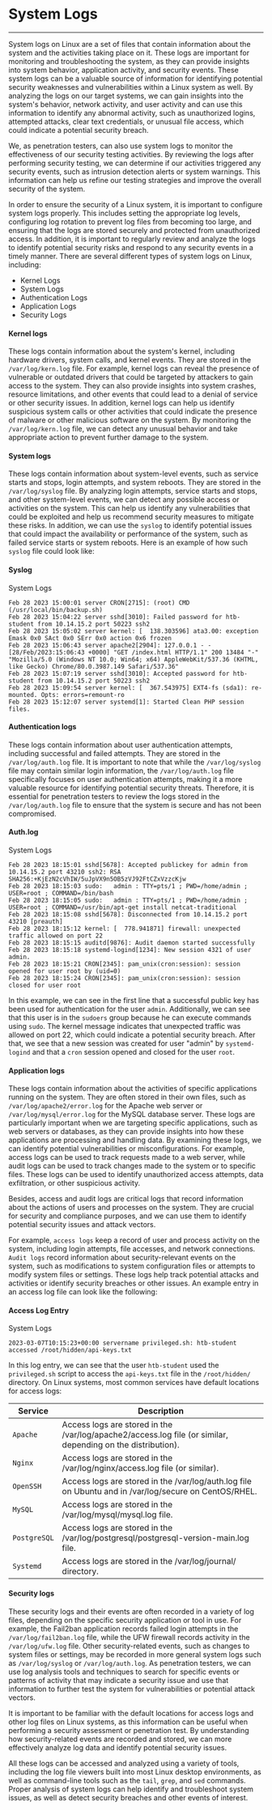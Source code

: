 # System Logs

---

System logs on Linux are a set of files that contain information about the system and the activities taking place on it. These logs are important for monitoring and troubleshooting the system, as they can provide insights into system behavior, application activity, and security events. These system logs can be a valuable source of information for identifying potential security weaknesses and vulnerabilities within a Linux system as well. By analyzing the logs on our target systems, we can gain insights into the system's behavior, network activity, and user activity and can use this information to identify any abnormal activity, such as unauthorized logins, attempted attacks, clear text credentials, or unusual file access, which could indicate a potential security breach.

We, as penetration testers, can also use system logs to monitor the effectiveness of our security testing activities. By reviewing the logs after performing security testing, we can determine if our activities triggered any security events, such as intrusion detection alerts or system warnings. This information can help us refine our testing strategies and improve the overall security of the system.

In order to ensure the security of a Linux system, it is important to configure system logs properly. This includes setting the appropriate log levels, configuring log rotation to prevent log files from becoming too large, and ensuring that the logs are stored securely and protected from unauthorized access. In addition, it is important to regularly review and analyze the logs to identify potential security risks and respond to any security events in a timely manner. There are several different types of system logs on Linux, including:

- Kernel Logs
- System Logs
- Authentication Logs
- Application Logs
- Security Logs

#### Kernel logs

These logs contain information about the system's kernel, including hardware drivers, system calls, and kernel events. They are stored in the `/var/log/kern.log` file. For example, kernel logs can reveal the presence of vulnerable or outdated drivers that could be targeted by attackers to gain access to the system. They can also provide insights into system crashes, resource limitations, and other events that could lead to a denial of service or other security issues. In addition, kernel logs can help us identify suspicious system calls or other activities that could indicate the presence of malware or other malicious software on the system. By monitoring the `/var/log/kern.log` file, we can detect any unusual behavior and take appropriate action to prevent further damage to the system.

#### System logs

These logs contain information about system-level events, such as service starts and stops, login attempts, and system reboots. They are stored in the `/var/log/syslog` file. By analyzing login attempts, service starts and stops, and other system-level events, we can detect any possible access or activities on the system. This can help us identify any vulnerabilities that could be exploited and help us recommend security measures to mitigate these risks. In addition, we can use the `syslog` to identify potential issues that could impact the availability or performance of the system, such as failed service starts or system reboots. Here is an example of how such `syslog` file could look like:

#### Syslog

System Logs

```shell-session
Feb 28 2023 15:00:01 server CRON[2715]: (root) CMD (/usr/local/bin/backup.sh)
Feb 28 2023 15:04:22 server sshd[3010]: Failed password for htb-student from 10.14.15.2 port 50223 ssh2
Feb 28 2023 15:05:02 server kernel: [  138.303596] ata3.00: exception Emask 0x0 SAct 0x0 SErr 0x0 action 0x6 frozen
Feb 28 2023 15:06:43 server apache2[2904]: 127.0.0.1 - - [28/Feb/2023:15:06:43 +0000] "GET /index.html HTTP/1.1" 200 13484 "-" "Mozilla/5.0 (Windows NT 10.0; Win64; x64) AppleWebKit/537.36 (KHTML, like Gecko) Chrome/80.0.3987.149 Safari/537.36"
Feb 28 2023 15:07:19 server sshd[3010]: Accepted password for htb-student from 10.14.15.2 port 50223 ssh2
Feb 28 2023 15:09:54 server kernel: [  367.543975] EXT4-fs (sda1): re-mounted. Opts: errors=remount-ro
Feb 28 2023 15:12:07 server systemd[1]: Started Clean PHP session files.
```

#### Authentication logs

These logs contain information about user authentication attempts, including successful and failed attempts. They are stored in the `/var/log/auth.log` file. It is important to note that while the `/var/log/syslog` file may contain similar login information, the `/var/log/auth.log` file specifically focuses on user authentication attempts, making it a more valuable resource for identifying potential security threats. Therefore, it is essential for penetration testers to review the logs stored in the `/var/log/auth.log` file to ensure that the system is secure and has not been compromised.

#### Auth.log

System Logs

```shell-session
Feb 28 2023 18:15:01 sshd[5678]: Accepted publickey for admin from 10.14.15.2 port 43210 ssh2: RSA SHA256:+KjEzN2cVhIW/5uJpVX9n5OB5zVJ92FtCZxVzzcKjw
Feb 28 2023 18:15:03 sudo:   admin : TTY=pts/1 ; PWD=/home/admin ; USER=root ; COMMAND=/bin/bash
Feb 28 2023 18:15:05 sudo:   admin : TTY=pts/1 ; PWD=/home/admin ; USER=root ; COMMAND=/usr/bin/apt-get install netcat-traditional
Feb 28 2023 18:15:08 sshd[5678]: Disconnected from 10.14.15.2 port 43210 [preauth]
Feb 28 2023 18:15:12 kernel: [  778.941871] firewall: unexpected traffic allowed on port 22
Feb 28 2023 18:15:15 auditd[9876]: Audit daemon started successfully
Feb 28 2023 18:15:18 systemd-logind[1234]: New session 4321 of user admin.
Feb 28 2023 18:15:21 CRON[2345]: pam_unix(cron:session): session opened for user root by (uid=0)
Feb 28 2023 18:15:24 CRON[2345]: pam_unix(cron:session): session closed for user root
```

In this example, we can see in the first line that a successful public key has been used for authentication for the user `admin`. Additionally, we can see that this user is in the `sudoers` group because he can execute commands using `sudo`. The kernel message indicates that unexpected traffic was allowed on port 22, which could indicate a potential security breach. After that, we see that a new session was created for user "admin" by `systemd-logind` and that a `cron` session opened and closed for the user `root`.

#### Application logs

These logs contain information about the activities of specific applications running on the system. They are often stored in their own files, such as `/var/log/apache2/error.log` for the Apache web server or `/var/log/mysql/error.log` for the MySQL database server. These logs are particularly important when we are targeting specific applications, such as web servers or databases, as they can provide insights into how these applications are processing and handling data. By examining these logs, we can identify potential vulnerabilities or misconfigurations. For example, access logs can be used to track requests made to a web server, while audit logs can be used to track changes made to the system or to specific files. These logs can be used to identify unauthorized access attempts, data exfiltration, or other suspicious activity.

Besides, access and audit logs are critical logs that record information about the actions of users and processes on the system. They are crucial for security and compliance purposes, and we can use them to identify potential security issues and attack vectors.

For example, `access logs` keep a record of user and process activity on the system, including login attempts, file accesses, and network connections. `Audit logs` record information about security-relevant events on the system, such as modifications to system configuration files or attempts to modify system files or settings. These logs help track potential attacks and activities or identify security breaches or other issues. An example entry in an access log file can look like the following:

#### Access Log Entry

System Logs

```shell-session
2023-03-07T10:15:23+00:00 servername privileged.sh: htb-student accessed /root/hidden/api-keys.txt
```

In this log entry, we can see that the user `htb-student` used the `privileged.sh` script to access the `api-keys.txt` file in the `/root/hidden/` directory. On Linux systems, most common services have default locations for access logs:

| **Service**  | **Description**                                                                                             |
| ------------ | ----------------------------------------------------------------------------------------------------------- |
| `Apache`     | Access logs are stored in the /var/log/apache2/access.log file (or similar, depending on the distribution). |
| `Nginx`      | Access logs are stored in the /var/log/nginx/access.log file (or similar).                                  |
| `OpenSSH`    | Access logs are stored in the /var/log/auth.log file on Ubuntu and in /var/log/secure on CentOS/RHEL.       |
| `MySQL`      | Access logs are stored in the /var/log/mysql/mysql.log file.                                                |
| `PostgreSQL` | Access logs are stored in the /var/log/postgresql/postgresql-version-main.log file.                         |
| `Systemd`    | Access logs are stored in the /var/log/journal/ directory.                                                  |

#### Security logs

These security logs and their events are often recorded in a variety of log files, depending on the specific security application or tool in use. For example, the Fail2ban application records failed login attempts in the `/var/log/fail2ban.log` file, while the UFW firewall records activity in the `/var/log/ufw.log` file. Other security-related events, such as changes to system files or settings, may be recorded in more general system logs such as `/var/log/syslog` or `/var/log/auth.log`. As penetration testers, we can use log analysis tools and techniques to search for specific events or patterns of activity that may indicate a security issue and use that information to further test the system for vulnerabilities or potential attack vectors.

It is important to be familiar with the default locations for access logs and other log files on Linux systems, as this information can be useful when performing a security assessment or penetration test. By understanding how security-related events are recorded and stored, we can more effectively analyze log data and identify potential security issues.

All these logs can be accessed and analyzed using a variety of tools, including the log file viewers built into most Linux desktop environments, as well as command-line tools such as the `tail`, `grep`, and `sed` commands. Proper analysis of system logs can help identify and troubleshoot system issues, as well as detect security breaches and other events of interest.